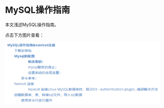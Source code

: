 # MySQL操作指南

本文浅述MySQL操作指南。

点击下方图片查看：

<div>
<a href="Http.md" target="_blank"><img src="_v_images/20210727224229.png" width="580px"></img></a>
</div>

